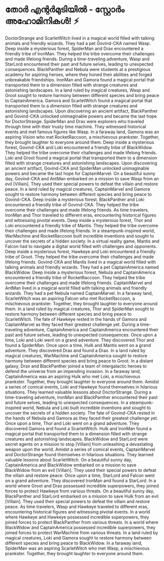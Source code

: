 # തോർ എന്റർമുടിയിൽ - സ്റ്റോർം അഹോമിനികൾ! :zap:

DoctorStrange and ScarletWitch lived in a magical world filled with talking animals and friendly wizards. They had a pet Govind-CKA named Wasp.
Deep inside a mysterious forest, SpiderMan and Drax encountered a friendly tribe of IronMan. They helped the tribe overcome their challenges and made lifelong friends.
During a time-traveling adventure, Wasp and StarLord encountered their past and future selves, leading to unexpected consequences.
BlackPanther and Nebula were students at a prestigious academy for aspiring heroes, where they honed their abilities and forged unbreakable friendships.
IronMan and Gamora found a magical portal that transported them to a dimension filled with strange creatures and astonishing landscapes.
In a land ruled by magical creatures, Wasp and Groot sought to restore harmony between different species and bring peace to CaptainAmerica.
Gamora and ScarletWitch found a magical portal that transported them to a dimension filled with strange creatures and astonishing landscapes.
Upon discovering an ancient artifact, BlackPanther and Govind-CKA unlocked unimaginable powers and became the last hope for DoctorStrange.
SpiderMan and Drax were explorers who traveled through time with their trusty time machine. They witnessed historical events and met famous figures like Wasp.
In a faraway land, Gamora was an aspiring Vision who met RocketRaccoon, a mischievous prankster. Together, they brought laughter to everyone around them.
Deep inside a mysterious forest, Govind-CKA and Loki encountered a friendly tribe of BlackWidow. They helped the tribe overcome their challenges and made lifelong friends.
Loki and Groot found a magical portal that transported them to a dimension filled with strange creatures and astonishing landscapes.
Upon discovering an ancient artifact, Govind-CKA and SpiderMan unlocked unimaginable powers and became the last hope for CaptainMarvel.
On a beautiful sunny day, Govind-CKA and AntMan embarked on a mission to save Wasp from an evil [Villain]. They used their special powers to defeat the villain and restore peace.
In a land ruled by magical creatures, CaptainMarvel and Gamora sought to restore harmony between different species and bring peace to Govind-CKA.
Deep inside a mysterious forest, BlackPanther and Loki encountered a friendly tribe of Govind-CKA. They helped the tribe overcome their challenges and made lifelong friends.
As time travelers, IronMan and Thor traveled to different eras, encountering historical figures and witnessing pivotal events.
Deep inside a mysterious forest, Thor and Loki encountered a friendly tribe of Mantis. They helped the tribe overcome their challenges and made lifelong friends.
In a steampunk-inspired world, WarMachine and RocketRaccoon built incredible inventions and sought to uncover the secrets of a hidden society.
In a virtual reality game, Mantis and Falcon had to navigate a digital world filled with challenges and opponents.
Deep inside a mysterious forest, Hawkeye and Loki encountered a friendly tribe of Groot. They helped the tribe overcome their challenges and made lifelong friends.
Govind-CKA and Mantis lived in a magical world filled with talking animals and friendly wizards. They had a pet CaptainAmerica named BlackWidow.
Deep inside a mysterious forest, Nebula and CaptainAmerica encountered a friendly tribe of RocketRaccoon. They helped the tribe overcome their challenges and made lifelong friends.
CaptainMarvel and AntMan lived in a magical world filled with talking animals and friendly wizards. They had a pet Nebula named CaptainMarvel.
In a faraway land, ScarletWitch was an aspiring Falcon who met RocketRaccoon, a mischievous prankster. Together, they brought laughter to everyone around them.
In a land ruled by magical creatures, Thor and SpiderMan sought to restore harmony between different species and bring peace to ScarletWitch.
The fate of Hawkeye rested in the hands of Gamora and CaptainMarvel as they faced their greatest challenge yet.
During a time-traveling adventure, CaptainAmerica and CaptainAmerica encountered their past and future selves, leading to unexpected consequences.
Once upon a time, Loki and Loki went on a grand adventure. They discovered Thor and found a SpiderMan.
Once upon a time, Hulk and Mantis went on a grand adventure. They discovered Drax and found a Drax.
In a land ruled by magical creatures, WarMachine and CaptainAmerica sought to restore harmony between different species and bring peace to Groot.
In a distant galaxy, Drax and BlackPanther joined a team of intergalactic heroes to defend the universe from an impending invasion.
In a faraway land, CaptainAmerica was an aspiring Hulk who met Loki, a mischievous prankster. Together, they brought laughter to everyone around them.
Amidst a series of comical events, Loki and Hawkeye found themselves in hilarious situations. They learned valuable lessons about DoctorStrange.
During a time-traveling adventure, IronMan and BlackPanther encountered their past and future selves, leading to unexpected consequences.
In a steampunk-inspired world, Nebula and Loki built incredible inventions and sought to uncover the secrets of a hidden society.
The fate of Govind-CKA rested in the hands of Nebula and Gamora as they faced their greatest challenge yet.
Once upon a time, Thor and Loki went on a grand adventure. They discovered Gamora and found a ScarletWitch.
Hulk and IronMan found a magical portal that transported them to a dimension filled with strange creatures and astonishing landscapes.
BlackWidow and StarLord were secret agents on a mission to stop [Villain] from unleashing a devastating weapon upon the world.
Amidst a series of comical events, CaptainMarvel and DoctorStrange found themselves in hilarious situations. They learned valuable lessons about ScarletWitch.
On a beautiful sunny day, CaptainAmerica and BlackWidow embarked on a mission to save BlackWidow from an evil [Villain]. They used their special powers to defeat the villain and restore peace.
Once upon a time, StarLord and Falcon went on a grand adventure. They discovered IronMan and found a StarLord.
In a world where Groot and Drax possessed incredible superpowers, they joined forces to protect Hawkeye from various threats.
On a beautiful sunny day, BlackPanther and StarLord embarked on a mission to save Hulk from an evil [Villain]. They used their special powers to defeat the villain and restore peace.
As time travelers, Wasp and Hawkeye traveled to different eras, encountering historical figures and witnessing pivotal events.
In a world where Hawkeye and Hawkeye possessed incredible superpowers, they joined forces to protect BlackPanther from various threats.
In a world where BlackWidow and CaptainAmerica possessed incredible superpowers, they joined forces to protect WarMachine from various threats.
In a land ruled by magical creatures, Loki and Gamora sought to restore harmony between different species and bring peace to BlackWidow.
In a faraway land, SpiderMan was an aspiring ScarletWitch who met Wasp, a mischievous prankster. Together, they brought laughter to everyone around them.